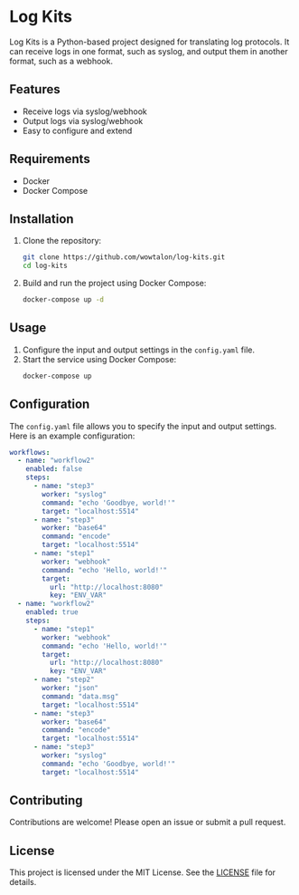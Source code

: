 # Log Kits

Log Kits is a Python-based project designed for translating log protocols. It can receive logs in one format, such as syslog, and output them in another format, such as a webhook.

## Features

- Receive logs via syslog/webhook
- Output logs via syslog/webhook
- Easy to configure and extend

## Requirements

- Docker
- Docker Compose

## Installation

1. Clone the repository:
    ```sh
    git clone https://github.com/wowtalon/log-kits.git
    cd log-kits
    ```

2. Build and run the project using Docker Compose:
    ```sh
    docker-compose up -d
    ```

## Usage

1. Configure the input and output settings in the `config.yaml` file.
2. Start the service using Docker Compose:
    ```sh
    docker-compose up
    ```

## Configuration

The `config.yaml` file allows you to specify the input and output settings. Here is an example configuration:

```yaml
workflows:
  - name: "workflow2"
    enabled: false
    steps:
      - name: "step3"
        worker: "syslog"
        command: "echo 'Goodbye, world!'"
        target: "localhost:5514"
      - name: "step3"
        worker: "base64"
        command: "encode"
        target: "localhost:5514"
      - name: "step1"
        worker: "webhook"
        command: "echo 'Hello, world!'"
        target:
          url: "http://localhost:8080"
          key: "ENV_VAR"
  - name: "workflow2"
    enabled: true
    steps:
      - name: "step1"
        worker: "webhook"
        command: "echo 'Hello, world!'"
        target:
          url: "http://localhost:8080"
          key: "ENV_VAR"
      - name: "step2"
        worker: "json"
        command: "data.msg"
        target: "localhost:5514"
      - name: "step3"
        worker: "base64"
        command: "encode"
        target: "localhost:5514"
      - name: "step3"
        worker: "syslog"
        command: "echo 'Goodbye, world!'"
        target: "localhost:5514"
```

## Contributing

Contributions are welcome! Please open an issue or submit a pull request.

## License

This project is licensed under the MIT License. See the [LICENSE](LICENSE) file for details.